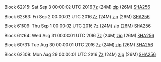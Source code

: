 Block 62915: Sat Sep  3 00:00:02 UTC 2016 [7z](https://transfer.sh/158lOr/bootstrap.dat.20160903.7z) (24M) [zip](https://transfer.sh/On9Et/bootstrap.dat.20160903.zip) (26M) [SHA256](https://transfer.sh/uciB3/sha256.txt)

Block 62363: Fri Sep  2 00:00:02 UTC 2016 [7z](https://transfer.sh/jd5Mb/bootstrap.dat.20160902.7z) (24M) [zip](https://transfer.sh/8Dwfn/bootstrap.dat.20160902.zip) (26M) [SHA256](https://transfer.sh/4H1DX/sha256.txt)

Block 61809: Thu Sep  1 00:00:02 UTC 2016 [7z](https://transfer.sh/AFG6K/bootstrap.dat.20160901.7z) (24M) [zip](https://transfer.sh/xufkV/bootstrap.dat.20160901.zip) (26M) [SHA256](https://transfer.sh/7ysy8/sha256.txt)

Block 61264: Wed Aug 31 00:00:01 UTC 2016 [7z](https://transfer.sh/uHT5U/bootstrap.dat.20160831.7z) (24M) [zip](https://transfer.sh/gKb0H/bootstrap.dat.20160831.zip) (26M) [SHA256](https://transfer.sh/UOvlB/sha256.txt)

Block 60731: Tue Aug 30 00:00:01 UTC 2016 [7z](https://transfer.sh/IHZ7V/bootstrap.dat.20160830.7z) (24M) [zip](https://transfer.sh/J85GD/bootstrap.dat.20160830.zip) (26M) [SHA256](https://transfer.sh/13Bkw6/sha256.txt)

Block 62609: Mon Aug 29 00:00:01 UTC 2016 [7z](https://transfer.sh/3FM8D/bootstrap.dat.20160829.7z) (24M) [zip](https://transfer.sh/opnWl/bootstrap.dat.20160829.zip) (26M) [SHA256](https://transfer.sh/n0YLn/sha256.txt)
